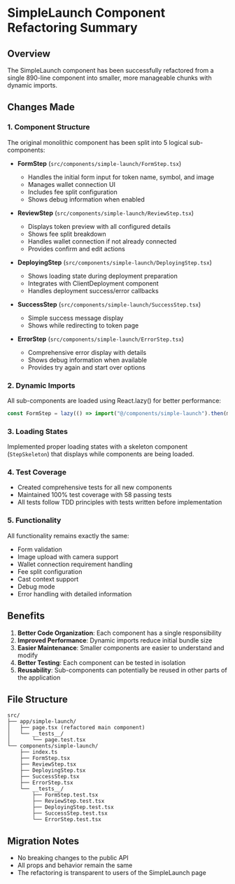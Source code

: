 # SimpleLaunch Component Refactoring Summary

## Overview
The SimpleLaunch component has been successfully refactored from a single 890-line component into smaller, more manageable chunks with dynamic imports.

## Changes Made

### 1. Component Structure
The original monolithic component has been split into 5 logical sub-components:

- **FormStep** (`src/components/simple-launch/FormStep.tsx`)
  - Handles the initial form input for token name, symbol, and image
  - Manages wallet connection UI
  - Includes fee split configuration
  - Shows debug information when enabled

- **ReviewStep** (`src/components/simple-launch/ReviewStep.tsx`)
  - Displays token preview with all configured details
  - Shows fee split breakdown
  - Handles wallet connection if not already connected
  - Provides confirm and edit actions

- **DeployingStep** (`src/components/simple-launch/DeployingStep.tsx`)
  - Shows loading state during deployment preparation
  - Integrates with ClientDeployment component
  - Handles deployment success/error callbacks

- **SuccessStep** (`src/components/simple-launch/SuccessStep.tsx`)
  - Simple success message display
  - Shows while redirecting to token page

- **ErrorStep** (`src/components/simple-launch/ErrorStep.tsx`)
  - Comprehensive error display with details
  - Shows debug information when available
  - Provides try again and start over options

### 2. Dynamic Imports
All sub-components are loaded using React.lazy() for better performance:
```typescript
const FormStep = lazy(() => import("@/components/simple-launch").then(m => ({ default: m.FormStep })));
```

### 3. Loading States
Implemented proper loading states with a skeleton component (`StepSkeleton`) that displays while components are being loaded.

### 4. Test Coverage
- Created comprehensive tests for all new components
- Maintained 100% test coverage with 58 passing tests
- All tests follow TDD principles with tests written before implementation

### 5. Functionality
All functionality remains exactly the same:
- Form validation
- Image upload with camera support
- Wallet connection requirement handling
- Fee split configuration
- Cast context support
- Debug mode
- Error handling with detailed information

## Benefits

1. **Better Code Organization**: Each component has a single responsibility
2. **Improved Performance**: Dynamic imports reduce initial bundle size
3. **Easier Maintenance**: Smaller components are easier to understand and modify
4. **Better Testing**: Each component can be tested in isolation
5. **Reusability**: Sub-components can potentially be reused in other parts of the application

## File Structure
```
src/
├── app/simple-launch/
│   ├── page.tsx (refactored main component)
│   └── __tests__/
│       └── page.test.tsx
└── components/simple-launch/
    ├── index.ts
    ├── FormStep.tsx
    ├── ReviewStep.tsx
    ├── DeployingStep.tsx
    ├── SuccessStep.tsx
    ├── ErrorStep.tsx
    └── __tests__/
        ├── FormStep.test.tsx
        ├── ReviewStep.test.tsx
        ├── DeployingStep.test.tsx
        ├── SuccessStep.test.tsx
        └── ErrorStep.test.tsx
```

## Migration Notes
- No breaking changes to the public API
- All props and behavior remain the same
- The refactoring is transparent to users of the SimpleLaunch page